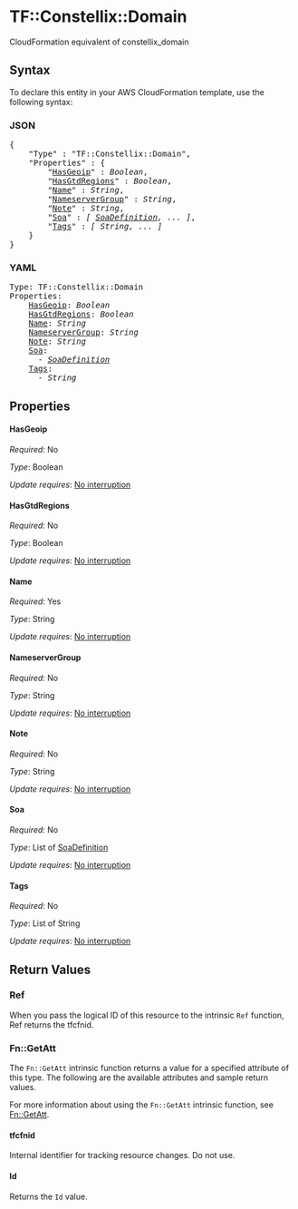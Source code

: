 # TF::Constellix::Domain

CloudFormation equivalent of constellix_domain

## Syntax

To declare this entity in your AWS CloudFormation template, use the following syntax:

### JSON

<pre>
{
    "Type" : "TF::Constellix::Domain",
    "Properties" : {
        "<a href="#hasgeoip" title="HasGeoip">HasGeoip</a>" : <i>Boolean</i>,
        "<a href="#hasgtdregions" title="HasGtdRegions">HasGtdRegions</a>" : <i>Boolean</i>,
        "<a href="#name" title="Name">Name</a>" : <i>String</i>,
        "<a href="#nameservergroup" title="NameserverGroup">NameserverGroup</a>" : <i>String</i>,
        "<a href="#note" title="Note">Note</a>" : <i>String</i>,
        "<a href="#soa" title="Soa">Soa</a>" : <i>[ <a href="soadefinition.md">SoaDefinition</a>, ... ]</i>,
        "<a href="#tags" title="Tags">Tags</a>" : <i>[ String, ... ]</i>
    }
}
</pre>

### YAML

<pre>
Type: TF::Constellix::Domain
Properties:
    <a href="#hasgeoip" title="HasGeoip">HasGeoip</a>: <i>Boolean</i>
    <a href="#hasgtdregions" title="HasGtdRegions">HasGtdRegions</a>: <i>Boolean</i>
    <a href="#name" title="Name">Name</a>: <i>String</i>
    <a href="#nameservergroup" title="NameserverGroup">NameserverGroup</a>: <i>String</i>
    <a href="#note" title="Note">Note</a>: <i>String</i>
    <a href="#soa" title="Soa">Soa</a>: <i>
      - <a href="soadefinition.md">SoaDefinition</a></i>
    <a href="#tags" title="Tags">Tags</a>: <i>
      - String</i>
</pre>

## Properties

#### HasGeoip

_Required_: No

_Type_: Boolean

_Update requires_: [No interruption](https://docs.aws.amazon.com/AWSCloudFormation/latest/UserGuide/using-cfn-updating-stacks-update-behaviors.html#update-no-interrupt)

#### HasGtdRegions

_Required_: No

_Type_: Boolean

_Update requires_: [No interruption](https://docs.aws.amazon.com/AWSCloudFormation/latest/UserGuide/using-cfn-updating-stacks-update-behaviors.html#update-no-interrupt)

#### Name

_Required_: Yes

_Type_: String

_Update requires_: [No interruption](https://docs.aws.amazon.com/AWSCloudFormation/latest/UserGuide/using-cfn-updating-stacks-update-behaviors.html#update-no-interrupt)

#### NameserverGroup

_Required_: No

_Type_: String

_Update requires_: [No interruption](https://docs.aws.amazon.com/AWSCloudFormation/latest/UserGuide/using-cfn-updating-stacks-update-behaviors.html#update-no-interrupt)

#### Note

_Required_: No

_Type_: String

_Update requires_: [No interruption](https://docs.aws.amazon.com/AWSCloudFormation/latest/UserGuide/using-cfn-updating-stacks-update-behaviors.html#update-no-interrupt)

#### Soa

_Required_: No

_Type_: List of <a href="soadefinition.md">SoaDefinition</a>

_Update requires_: [No interruption](https://docs.aws.amazon.com/AWSCloudFormation/latest/UserGuide/using-cfn-updating-stacks-update-behaviors.html#update-no-interrupt)

#### Tags

_Required_: No

_Type_: List of String

_Update requires_: [No interruption](https://docs.aws.amazon.com/AWSCloudFormation/latest/UserGuide/using-cfn-updating-stacks-update-behaviors.html#update-no-interrupt)

## Return Values

### Ref

When you pass the logical ID of this resource to the intrinsic `Ref` function, Ref returns the tfcfnid.

### Fn::GetAtt

The `Fn::GetAtt` intrinsic function returns a value for a specified attribute of this type. The following are the available attributes and sample return values.

For more information about using the `Fn::GetAtt` intrinsic function, see [Fn::GetAtt](https://docs.aws.amazon.com/AWSCloudFormation/latest/UserGuide/intrinsic-function-reference-getatt.html).

#### tfcfnid

Internal identifier for tracking resource changes. Do not use.

#### Id

Returns the <code>Id</code> value.

